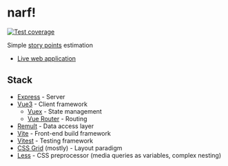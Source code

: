 # narf!

[![Test coverage](https://coveralls.io/repos/github/haliphax/narf/badge.svg?branch=main)](https://coveralls.io/github/haliphax/narf?branch=main)

Simple [story points][] estimation

- [Live web application][]

## Stack

- [Express][] - Server
- [Vue3][] - Client framework
  - [Vuex][] - State management
  - [Vue Router][] - Routing
- [Remult][] - Data access layer
- [Vite][] - Front-end build framework
- [Vitest][] - Testing framework
- [CSS Grid][] (mostly) - Layout paradigm
- [Less][] - CSS preprocessor (media queries as variables, complex nesting)

[css grid]: https://developer.mozilla.org/en-us/docs/web/css/css_grid_layout
[demonstration app]: https://sphenoid-secret-antimony.glitch.me
[express]: https://expressjs.com
[less]: https://lesscss.org
[live web application]: https://narf.poker
[remult]: https://remult.dev
[story points]: https://www.scrum.org/resources/blog/why-do-we-use-story-points-estimating
[vite]: https://vitejs.dev
[vitest]: https://vitest.dev
[vue router]: https://router.vuejs.org
[vue3]: https://vuejs.org
[vuex]: https://vuex.vuejs.org
